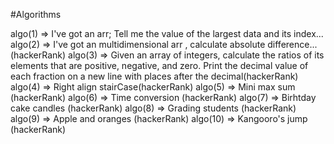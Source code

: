 #Algorithms

algo(1) => I've got an arr; Tell me the value of the largest data and its index...
algo(2) => I've got an multidimensional arr , calculate absolute difference...(hackerRank)
algo(3) => Given an array of integers, calculate the ratios of its elements that are positive, negative, and zero. Print the decimal value of each fraction on a new line with                places after the decimal(hackerRank)
algo(4) => Right align stairCase(hackerRank)
algo(5) => Mini max sum (hackerRank)
algo(6) => Time conversion (hackerRank)
algo(7) => Birhtday cake candles (hackerRank)
algo(8) => Grading students (hackerRank)
algo(9) => Apple and oranges (hackerRank)
algo(10) => Kangooro's jump (hackerRank)
